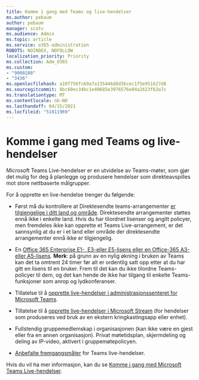 ```yaml
---
title: Komme i gang med Teams og live-hendelser
ms.author: pebaum
author: pebaum
manager: scotv
ms.audience: Admin
ms.topic: article
ms.service: o365-administration
ROBOTS: NOINDEX, NOFOLLOW
localization_priority: Priority
ms.collection: Adm_O365
ms.custom:
- "9000208"
- "3436"
ms.openlocfilehash: a10f756fc69a7a135446d8d3bcec1f5e951627d8
ms.sourcegitcommit: 8bc60ec34bc1e40685e3976576e04a2623f63a7c
ms.translationtype: MT
ms.contentlocale: nb-NO
ms.lasthandoff: 04/15/2021
ms.locfileid: "51811969"
---
```

# <a name="getting-started-with-teams-live-events"></a>Komme i gang med Teams og live-hendelser

Microsoft Teams Live-hendelser er en utvidelse av Teams-møter, som gjør det mulig for deg å planlegge og produsere hendelser som direkteavspilles mot store nettbaserte målgrupper.

For å opprette en live-hendelse trenger du følgende:

- Først må du kontrollere at Direktesendte teams-arrangementer [er tilgjengelige i ditt land og område](https://docs.microsoft.com/microsoftteams/teams-live-events/plan-for-teams-live-events#regional-availability). Direktesendte arrangementer støttes ennå ikke i enkelte land.  Hvis du har tilordnet lisenser og angitt policyer, men fremdeles ikke kan opprette et Teams Live-arrangement, er det sannsynlig at du er i et land eller område der direktesendte arrangementer ennå ikke er tilgjengelig.

- En [Office 365 Enterprise E1-, E3-eller E5-lisens eller en Office-365 A3-eller A5-lisens](https://docs.microsoft.com/microsoftteams/teams-live-events/set-up-for-teams-live-events#step-2-get-and-assign-licenses). **Merk**: på grunn av en nylig økning i bruken av Teams kan det ta omtrent 24 timer før alt er ordentlig satt opp etter at du har gitt en lisens til en bruker. Frem til det kan du ikke tilordne Teams-policyer til dem, og det kan hende de ikke har tilgang til enkelte Teams-funksjoner som anrop og lydkonferanser.

- Tillatelse til å [opprette live-hendelser i administrasjonssenteret for Microsoft Teams](https://docs.microsoft.com/microsoftteams/teams-live-events/set-up-for-teams-live-events#create-or-edit-a-live-events-policy).

- Tillatelse til å [opprette live-hendelser i Microsoft Stream](https://docs.microsoft.com/microsoftteams/teams-live-events/what-are-teams-live-events) (for hendelser som produseres ved bruk av en ekstern kringkastingsapp eller enhet).

- Fullstendig gruppemedlemskap i organisasjonen (kan ikke være en gjest eller fra en annen organisasjon).
Privat møtetidsplan, skjermdeling og deling av IP-video, aktivert i gruppemøtepolicyen.

- [Anbefalte fremgangsmåter](https://support.office.com/article/Best-practices-for-producing-a-Teams-live-event-e500370e-4dd1-4187-8b48-af10ef02cf42) for Teams live-hendelser.

Hvis du vil ha mer informasjon, kan du se [Komme i gang med Microsoft Teams Live-hendelser](https://support.office.com/article/get-started-with-microsoft-teams-live-events-d077fec2-a058-483e-9ab5-1494afda578a).